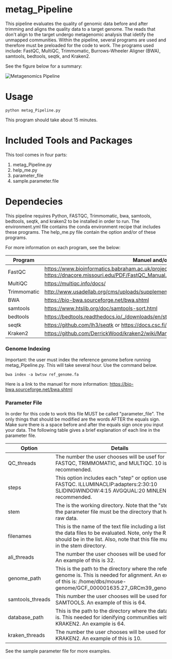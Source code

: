 # metag_Pipeline
This pipeline evaluates the quality of genomic data before and after trimming and aligns the quality data to a target genome. The reads that don't align to the target undergo metagenomic analysis that idetify the unmapped communities. Within the pipeline, several programs are used and therefore must be preloaded for the code to work. The programs used include: FastQC, MultiQC, Trimmomatic, Burrows-Wheeler Aligner (BWA), samtools, bedtools, seqtk, and Kraken2.

See the figure below for a summary:

![Metagenomics Pipeline](https://user-images.githubusercontent.com/108104001/194805896-1e1e923c-bb15-4c56-aac0-5d702cf97b00.jpg)

# Usage

`python metag_Pipeline.py`

This program should take about 15 minutes.

# Included Tools and Packages
This tool comes in four parts: 
1. metag_Pipeline.py 
2. help_me.py
3. parameter_file
4. sample.parameter.file 
 
# Dependecies
This pipeline requires Python, FASTQC, Trimmomatic, bwa, samtools, bedtools, seqtk, and kraken2 to be installed in order to run. The environment.yml file contains the conda environment recipe that includes these programs. The help_me.py file contain the option and/or of these programs.

For more information on each program, see the below:

| Program       | Manuel and/or Useful Link   |
| ------------- | ------------- |
| FastQC        | https://www.bioinformatics.babraham.ac.uk/projects/fastqc/ or https://dnacore.missouri.edu/PDF/FastQC_Manual.pdf |
| MultiQC       | https://multiqc.info/docs/                                                                                       |
| Trimmomatic   | http://www.usadellab.org/cms/uploads/supplementary/Trimmomatic/TrimmomaticManual_V0.32.pdf                       |
| BWA           | https://bio-bwa.sourceforge.net/bwa.shtml                                                                        |
| samtools      | https://www.htslib.org/doc/samtools-sort.html                                                                    |
| bedtools      | https://bedtools.readthedocs.io/_/downloads/en/stable/pdf/                                                       | 
| seqtk         | https://github.com/lh3/seqtk or https://docs.csc.fi/apps/seqtk/#manual                                           |
| Kraken2       | https://github.com/DerrickWood/kraken2/wiki/Manual                                                               |

### Genome Indexing
Important: the user must index the reference genome before running metag_Pipeline.py. This will take several hour. Use the command below. 

`bwa index -a bwtsw ref_genome.fa`

Here is a link to the manuel for more information: https://bio-bwa.sourceforge.net/bwa.shtml

### Parameter File
In order for this code to work this file MUST be called "parameter_file". The only things that should be modified are the words AFTER the equals sign. Make sure there is a space before and after the equals sign once you input your data. The following table gives a brief explanation of each line in the parameter file.

| Option        | Details    |
| ------------- | ------------- |
| QC_threads       | The number the user chooses will be usef for FASTQC, TRIMMOMATIC, and MULTIQC. 10 is recommended. |
| steps            | This option includes each "step" or option used for FASTQC. ILLUMINACLIP:adapters:2:30:10 SLIDINGWINDOW:4:15 AVGQUAL:20 MINLEN:100 is recommended.|
| stem             | The is the working directory. Note that the "stem" in the parameter file must be the directory that has your raw data.   | 
| filenames        | This is the name of the text file including a list of all the data files to be evaluated. Note, only the R1 files should be in the list. Also, note that this file must be in the stem directory.|
| ali_threads      | The number the user chooses will be used for BWA. An example of this is 32. |                                       
| genome_path      | This is the path to the directory where the reference genome is. This is needed for alignment. An example of this is: /home/dbs/mouse-genome/GCF_000001635.27_GRCm39_genomic.fna |
| samtools_threads | This number the user chooses will be used for SAMTOOLS. An example of this is 64. | 
| database_path    | This is the path to the directory where the database is. This needed for idenifying communities with KRAKEN2. An example is 64. |                                         
| kraken_threads   | The number the user chooses will be used for KRAKEN2. An example of this is 10.|

See the sample parameter file for more examples. 
